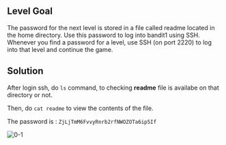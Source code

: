 ## Level Goal

The password for the next level is stored in a file called readme located in the home directory. Use this password to log into bandit1 using SSH. Whenever you find a password for a level, use SSH (on port 2220) to log into that level and continue the game.

## Solution

After login ssh, do ``` ls ``` command, to checking **readme** file is availabe on that directory or not. 

Then, do ```cat readme```  to view the contents of the file.

The password is : ```ZjLjTmM6FvvyRnrb2rfNWOZOTa6ip5If```

![0-1](/assets/0-1.png)
